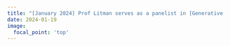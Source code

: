 ```yaml
---
title: "[January 2024] Prof Litman serves as a panelist in [Generative AI and Teaching: Uses in Evaluation of Learning](https://www.research.pitt.edu/events/generative-ai-and-teaching-uses-evaluation-learning)"
date: 2024-01-19
image:
  focal_point: 'top'
---
```


<!--more-->
